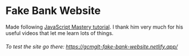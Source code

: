 # Fake Bank Website

Made following [JavaScript Mastery tutorial](https://www.youtube.com/watch?v=F627pKNUCVQ&t=23758s&ab_channel=JavaScriptMastery). I thank him very much for his useful videos that let me learn lots of things.

###### To test the site go there: https://gcmglt-fake-bank-website.netlify.app/
